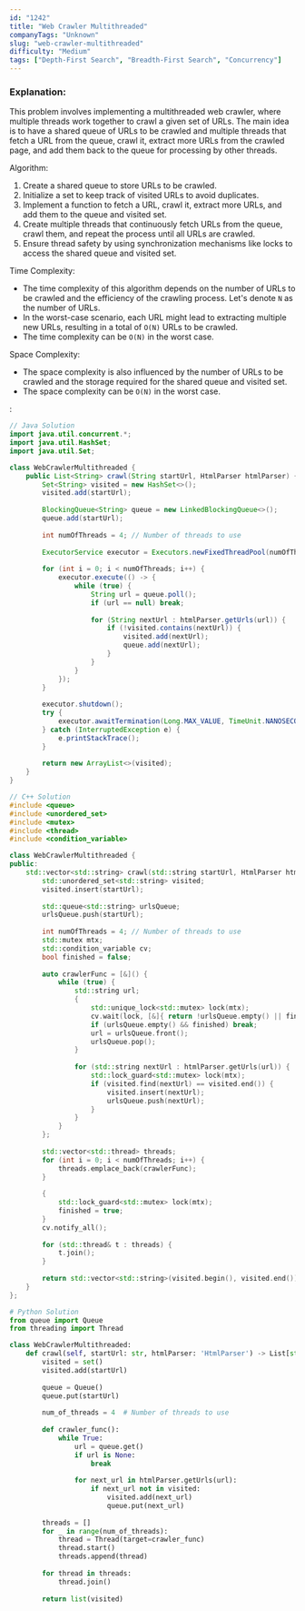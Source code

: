 ```yaml
---
id: "1242"
title: "Web Crawler Multithreaded"
companyTags: "Unknown"
slug: "web-crawler-multithreaded"
difficulty: "Medium"
tags: ["Depth-First Search", "Breadth-First Search", "Concurrency"]
---
```


### Explanation:

This problem involves implementing a multithreaded web crawler, where multiple threads work together to crawl a given set of URLs. The main idea is to have a shared queue of URLs to be crawled and multiple threads that fetch a URL from the queue, crawl it, extract more URLs from the crawled page, and add them back to the queue for processing by other threads.

Algorithm:
1. Create a shared queue to store URLs to be crawled.
2. Initialize a set to keep track of visited URLs to avoid duplicates.
3. Implement a function to fetch a URL, crawl it, extract more URLs, and add them to the queue and visited set.
4. Create multiple threads that continuously fetch URLs from the queue, crawl them, and repeat the process until all URLs are crawled.
5. Ensure thread safety by using synchronization mechanisms like locks to access the shared queue and visited set.

Time Complexity:
- The time complexity of this algorithm depends on the number of URLs to be crawled and the efficiency of the crawling process. Let's denote `N` as the number of URLs.
- In the worst-case scenario, each URL might lead to extracting multiple new URLs, resulting in a total of `O(N)` URLs to be crawled.
- The time complexity can be `O(N)` in the worst case.

Space Complexity:
- The space complexity is also influenced by the number of URLs to be crawled and the storage required for the shared queue and visited set.
- The space complexity can be `O(N)` in the worst case.

:

```java
// Java Solution
import java.util.concurrent.*;
import java.util.HashSet;
import java.util.Set;

class WebCrawlerMultithreaded {
    public List<String> crawl(String startUrl, HtmlParser htmlParser) {
        Set<String> visited = new HashSet<>();
        visited.add(startUrl);
        
        BlockingQueue<String> queue = new LinkedBlockingQueue<>();
        queue.add(startUrl);
        
        int numOfThreads = 4; // Number of threads to use
        
        ExecutorService executor = Executors.newFixedThreadPool(numOfThreads);
        
        for (int i = 0; i < numOfThreads; i++) {
            executor.execute(() -> {
                while (true) {
                    String url = queue.poll();
                    if (url == null) break;
                    
                    for (String nextUrl : htmlParser.getUrls(url)) {
                        if (!visited.contains(nextUrl)) {
                            visited.add(nextUrl);
                            queue.add(nextUrl);
                        }
                    }
                }
            });
        }
        
        executor.shutdown();
        try {
            executor.awaitTermination(Long.MAX_VALUE, TimeUnit.NANOSECONDS);
        } catch (InterruptedException e) {
            e.printStackTrace();
        }
        
        return new ArrayList<>(visited);
    }
}
```

```cpp
// C++ Solution
#include <queue>
#include <unordered_set>
#include <mutex>
#include <thread>
#include <condition_variable>

class WebCrawlerMultithreaded {
public:
    std::vector<std::string> crawl(std::string startUrl, HtmlParser htmlParser) {
        std::unordered_set<std::string> visited;
        visited.insert(startUrl);
        
        std::queue<std::string> urlsQueue;
        urlsQueue.push(startUrl);
        
        int numOfThreads = 4; // Number of threads to use
        std::mutex mtx;
        std::condition_variable cv;
        bool finished = false;
        
        auto crawlerFunc = [&]() {
            while (true) {
                std::string url;
                {
                    std::unique_lock<std::mutex> lock(mtx);
                    cv.wait(lock, [&]{ return !urlsQueue.empty() || finished; });
                    if (urlsQueue.empty() && finished) break;
                    url = urlsQueue.front();
                    urlsQueue.pop();
                }
                
                for (std::string nextUrl : htmlParser.getUrls(url)) {
                    std::lock_guard<std::mutex> lock(mtx);
                    if (visited.find(nextUrl) == visited.end()) {
                        visited.insert(nextUrl);
                        urlsQueue.push(nextUrl);
                    }
                }
            }
        };
        
        std::vector<std::thread> threads;
        for (int i = 0; i < numOfThreads; i++) {
            threads.emplace_back(crawlerFunc);
        }
        
        {
            std::lock_guard<std::mutex> lock(mtx);
            finished = true;
        }
        cv.notify_all();
        
        for (std::thread& t : threads) {
            t.join();
        }
        
        return std::vector<std::string>(visited.begin(), visited.end());
    }
};
```

```python
# Python Solution
from queue import Queue
from threading import Thread

class WebCrawlerMultithreaded:
    def crawl(self, startUrl: str, htmlParser: 'HtmlParser') -> List[str]:
        visited = set()
        visited.add(startUrl)
        
        queue = Queue()
        queue.put(startUrl)
        
        num_of_threads = 4  # Number of threads to use
        
        def crawler_func():
            while True:
                url = queue.get()
                if url is None:
                    break
                
                for next_url in htmlParser.getUrls(url):
                    if next_url not in visited:
                        visited.add(next_url)
                        queue.put(next_url)
        
        threads = []
        for _ in range(num_of_threads):
            thread = Thread(target=crawler_func)
            thread.start()
            threads.append(thread)
        
        for thread in threads:
            thread.join()
        
        return list(visited)
```